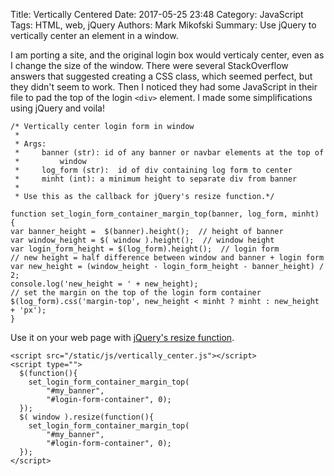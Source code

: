 Title: Vertically Centered
Date: 2017-05-25 23:48
Category: JavaScript
Tags: HTML, web, jQuery
Authors: Mark Mikofski
Summary: Use jQuery to vertically center an element in a window.

I am porting a site, and the original login box would verticaly center, even as
I change the size of the window. There were several StackOverflow answers that
suggested creating a CSS class, which seemed perfect, but they didn't seem to
work. Then I noticed they had some JavaScript in their file to pad the top of
the login `<div>` element. I made some simplifications using jQuery and voila!

    /* Vertically center login form in window
     *
     * Args:
     *     banner (str): id of any banner or navbar elements at the top of
     *         window
     *     log_form (str):  id of div containing log form to center
     *     minht (int): a minimum height to separate div from banner
     *
     * Use this as the callback for jQuery's resize function.*/

    function set_login_form_container_margin_top(banner, log_form, minht) {
    var banner_height =  $(banner).height();  // height of banner
    var window_height = $( window ).height();  // window height
    var login_form_height = $(log_form).height();  // login form
    // new height = half difference between window and banner + login form
    var new_height = (window_height - login_form_height - banner_height) / 2;
    console.log('new_height = ' + new_height);
    // set the margin on the top of the login form container
    $(log_form).css('margin-top', new_height < minht ? minht : new_height + 'px');
    }

Use it on your web page with [jQuery's resize function](https://api.jquery.com/resize/).

    <script src="/static/js/vertically_center.js"></script>
    <script type="">
      $(function(){
        set_login_form_container_margin_top(
            "#my_banner",
            "#login-form-container", 0);
      });
      $( window ).resize(function(){
        set_login_form_container_margin_top(
            "#my_banner",
            "#login-form-container", 0);
      });
    </script>